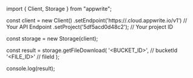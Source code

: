 import { Client, Storage } from "appwrite";

const client = new Client()
    .setEndpoint('https://<REGION>.cloud.appwrite.io/v1') // Your API Endpoint
    .setProject('5df5acd0d48c2'); // Your project ID

const storage = new Storage(client);

const result = storage.getFileDownload(
    '<BUCKET_ID>', // bucketId
    '<FILE_ID>' // fileId
);

console.log(result);

